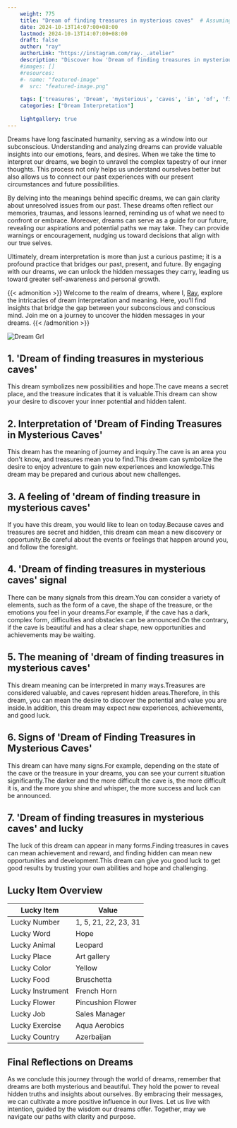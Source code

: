 ```yaml
---
    weight: 775
    title: "Dream of finding treasures in mysterious caves"  # Assuming 'title' column exists
    date: 2024-10-13T14:07:00+08:00
    lastmod: 2024-10-13T14:07:00+08:00
    draft: false
    author: "ray"
    authorLink: "https://instagram.com/ray._.atelier"
    description: "Discover how 'Dream of finding treasures in mysterious caves' can interpret your future and uncover its significant meanings in your life."
    #images: []
    #resources:
    #- name: "featured-image"
    #  src: "featured-image.png"
    
    tags: ['treasures', 'Dream', 'mysterious', 'caves', 'in', 'of', 'finding']
    categories: ["Dream Interpretation"]
    
    lightgallery: true
---
```

    
Dreams have long fascinated humanity, serving as a window into our subconscious. Understanding and analyzing dreams can provide valuable insights into our emotions, fears, and desires. When we take the time to interpret our dreams, we begin to unravel the complex tapestry of our inner thoughts. This process not only helps us understand ourselves better but also allows us to connect our past experiences with our present circumstances and future possibilities.

By delving into the meanings behind specific dreams, we can gain clarity about unresolved issues from our past. These dreams often reflect our memories, traumas, and lessons learned, reminding us of what we need to confront or embrace. Moreover, dreams can serve as a guide for our future, revealing our aspirations and potential paths we may take. They can provide warnings or encouragement, nudging us toward decisions that align with our true selves.

Ultimately, dream interpretation is more than just a curious pastime; it is a profound practice that bridges our past, present, and future. By engaging with our dreams, we can unlock the hidden messages they carry, leading us toward greater self-awareness and personal growth.

{{< admonition >}}
Welcome to the realm of dreams, where I, [Ray](https://instagram.com/ray._.atelier), explore the intricacies of dream interpretation and meaning. Here, you’ll find insights that bridge the gap between your subconscious and conscious mind. Join me on a journey to uncover the hidden messages in your dreams.
{{< /admonition >}}

![Dream Grl](https://cdn.pixabay.com/photo/2017/11/02/03/35/gothic-2910057_1280.jpg "Dream Grl")

## 1. 'Dream of finding treasures in mysterious caves'
This dream symbolizes new possibilities and hope.The cave means a secret place, and the treasure indicates that it is valuable.This dream can show your desire to discover your inner potential and hidden talent.

## 2. Interpretation of 'Dream of Finding Treasures in Mysterious Caves'
This dream has the meaning of journey and inquiry.The cave is an area you don't know, and treasures mean you to find.This dream can symbolize the desire to enjoy adventure to gain new experiences and knowledge.This dream may be prepared and curious about new challenges.

## 3. A feeling of 'dream of finding treasure in mysterious caves'
If you have this dream, you would like to lean on today.Because caves and treasures are secret and hidden, this dream can mean a new discovery or opportunity.Be careful about the events or feelings that happen around you, and follow the foresight.

## 4. 'Dream of finding treasures in mysterious caves' signal
There can be many signals from this dream.You can consider a variety of elements, such as the form of a cave, the shape of the treasure, or the emotions you feel in your dreams.For example, if the cave has a dark, complex form, difficulties and obstacles can be announced.On the contrary, if the cave is beautiful and has a clear shape, new opportunities and achievements may be waiting.

## 5. The meaning of 'dream of finding treasures in mysterious caves'
This dream meaning can be interpreted in many ways.Treasures are considered valuable, and caves represent hidden areas.Therefore, in this dream, you can mean the desire to discover the potential and value you are inside.In addition, this dream may expect new experiences, achievements, and good luck.

## 6. Signs of 'Dream of Finding Treasures in Mysterious Caves'
This dream can have many signs.For example, depending on the state of the cave or the treasure in your dreams, you can see your current situation significantly.The darker and the more difficult the cave is, the more difficult it is, and the more you shine and whisper, the more success and luck can be announced.

## 7. 'Dream of finding treasures in mysterious caves' and lucky
The luck of this dream can appear in many forms.Finding treasures in caves can mean achievement and reward, and finding hidden can mean new opportunities and development.This dream can give you good luck to get good results by trusting your own abilities and hope and challenging.

## Lucky Item Overview
| Lucky Item          | Value              |
|---------------|--------------------|
| Lucky Number        | 1, 5, 21, 22, 23, 31  |
| Lucky Word          | Hope |
| Lucky Animal        | Leopard |
| Lucky Place         | Art gallery     |
| Lucky Color         | Yellow     |
| Lucky Food          | Bruschetta      |
| Lucky Instrument    | French Horn |
| Lucky Flower        | Pincushion Flower    |
| Lucky Job           | Sales Manager       |
| Lucky Exercise      | Aqua Aerobics  |
| Lucky Country       | Azerbaijan    |


##  Final Reflections on Dreams

As we conclude this journey through the world of dreams, remember that dreams are both mysterious and beautiful. They hold the power to reveal hidden truths and insights about ourselves. By embracing their messages, we can cultivate a more positive influence in our lives. Let us live with intention, guided by the wisdom our dreams offer. Together, may we navigate our paths with clarity and purpose.
